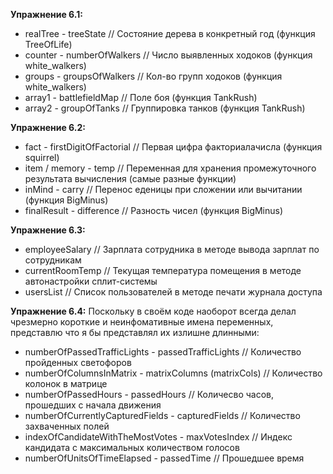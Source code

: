 **Упражнение 6.1:**
- realTree - treeState // Состояние дерева в конкретный год (функция TreeOfLife)
- counter - numberOfWalkers // Число выявленных ходоков (функция white_walkers)
- groups - groupsOfWalkers // Кол-во групп ходоков (функция white_walkers)
- array1 - battlefieldMap // Поле боя (функция TankRush)
- array2 - groupOfTanks // Группировка танков (функция TankRush) 

**Упражнение 6.2:**
- fact - firstDigitOfFactorial // Первая цифра факториалачисла (функция squirrel)
- item / memory - temp // Переменная для хранения промежуточного результата вычисления (самые разные функции)
- inMind - carry // Перенос еденицы при сложении или вычитании (функция BigMinus)
- finalResult - difference // Разность чисел (функция BigMinus)

**Упражнение 6.3:**
- employeeSalary // Зарплата сотрудника в методе вывода зарплат по сотрудникам
- currentRoomTemp // Текущая температура помещения в методе автонастройки сплит-системы
- usersList // Список пользователей в методе печати журнала доступа

**Упражнение 6.4:**
Поскольку в своём коде наоборот всегда делал чрезмерно короткие и неинфомативные имена переменных, представлю что я бы представлял их излишне длинными: 
- numberOfPassedTrafficLights - passedTrafficLights // Количество пройденных светофоров
- numberOfColumnsInMatrix - matrixColumns (matrixCols) // Количество колонок в матрице
- numberOfPassedHours - passedHours // Количесво часов, прошедших с начала движения
- numberOfCurrentlyCapturedFields - capturedFields // Количество захваченных полей
- indexOfCandidateWithTheMostVotes - maxVotesIndex // Индекс кандидата с максимальных количеством голосов
- numberOfUnitsOfTimeElapsed - passedTime // Прошедшее время
